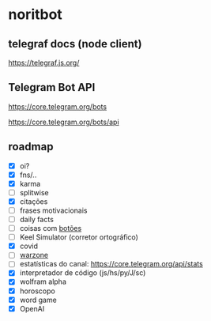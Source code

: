 # noritbot

## telegraf docs (node client)

https://telegraf.js.org/

## Telegram Bot API

https://core.telegram.org/bots

https://core.telegram.org/bots/api

## roadmap

- [x] oi?
- [x] fns/..
- [x] karma
- [ ] splitwise
- [x] citações
- [ ] frases motivacionais
- [ ] daily facts
- [ ] coisas com [botões](https://stackoverflow.com/questions/57330756/telegraf-unable-to-use-markdown-style-in-reply-with-inlinebuttons)
- [ ] Keel Simulator (corretor ortográfico)
- [x] covid
- [ ] [warzone](https://develop.battle.net/)
- [ ] estatísticas do canal: https://core.telegram.org/api/stats
- [x] interpretador de código (js/hs/py/J/sc)
- [x] wolfram alpha
- [x] horoscopo
- [x] word game
- [x] OpenAI
